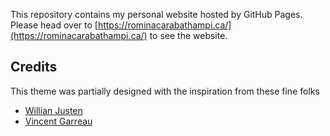 This repository contains my personal website hosted by GitHub Pages.
Please head over to [https://rominacarabathampi.ca/](https://rominacarabathampi.ca/) to see the website.

## Credits

This theme was partially designed with the inspiration from these fine folks
- [Willian Justen](https://github.com/willianjusten/will-jekyll-template)
- [Vincent Garreau](https://github.com/VincentGarreau/particles.js/)
